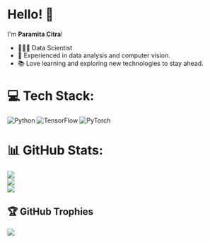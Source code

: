 # Hello! 👋  

I'm **Paramita Citra**!
 
- 👩🏻‍💻 Data Scientist
- 🧠 Experienced in data analysis and computer vision.  
- 📚 Love learning and exploring new technologies to stay ahead.


# 💻 Tech Stack:
![Python](https://img.shields.io/badge/python-3670A0?style=for-the-badge&logo=python&logoColor=ffdd54) ![TensorFlow](https://img.shields.io/badge/TensorFlow-%23FF6F00.svg?style=for-the-badge&logo=TensorFlow&logoColor=white) ![PyTorch](https://img.shields.io/badge/PyTorch-%23EE4C2C.svg?style=for-the-badge&logo=PyTorch&logoColor=white)


# 📊 GitHub Stats:
![](https://github-readme-stats.vercel.app/api?username=yocimm&theme=transparent&hide_border=false&include_all_commits=true&count_private=true)<br/>
![](https://github-readme-streak-stats.herokuapp.com/?user=yocimm&theme=transparent&hide_border=false)<br/>
![](https://github-readme-stats.vercel.app/api/top-langs/?username=yocimm&theme=transparent&hide_border=false&include_all_commits=true&count_private=true&layout=compact)


## 🏆 GitHub Trophies
![](https://github-profile-trophy.vercel.app/?username=yocimm&theme=transparent&no-frame=true&no-bg=false&margin-w=4)
